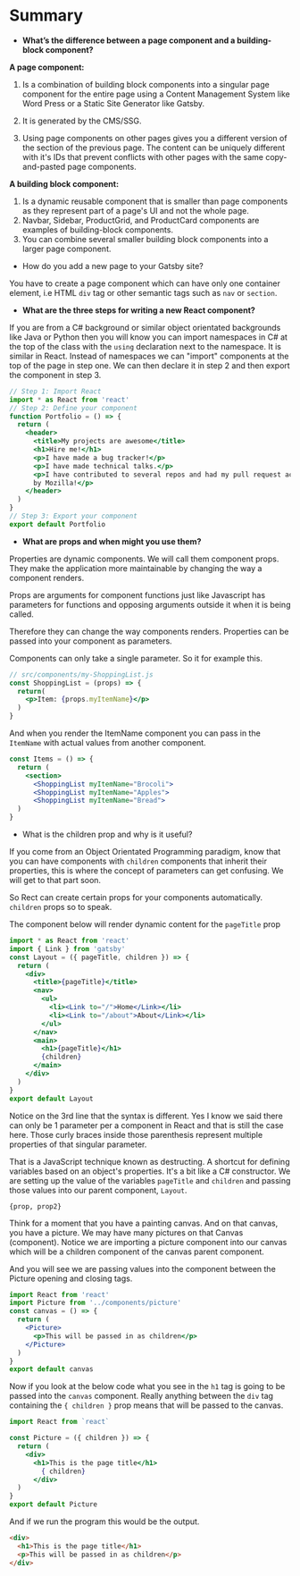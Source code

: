 # Summary #

- **What’s the difference between a page component and a building-block component?**

**A page component:**

1. Is a combination of building block components into a singular page component for the entire page using a Content Management System like Word Press or a Static Site Generator like Gatsby.

2. It is generated by the CMS/SSG.

3. Using page components on other pages gives you a different version of the section of the previous page. The content can be uniquely different with it's IDs that prevent conflicts with other pages with the same copy-and-pasted page components.

**A building block component:**

1. Is a dynamic reusable component that is smaller than page components as they represent part of a page's UI and not the whole page.
2. Navbar, Sidebar, ProductGrid, and ProductCard components are examples of building-block components.
3. You can combine several smaller building block components into a larger page component.

- How do you add a new page to your Gatsby site?

You have to create a page component which can have only one container element, i.e HTML `div` tag or other semantic tags such as `nav` or `section`.

- **What are the three steps for writing a new React component?**

If you are from a C# background or similar object orientated backgrounds like Java or Python then you will know you can import namespaces in C# at the top of the class with the `using` declaration next to the namespace. It is similar in React. Instead of namespaces we can "import" components at the top of the page in step one. We can then declare it in step 2 and then export the component in step 3.

```jsx
// Step 1: Import React
import * as React from 'react'
// Step 2: Define your component
function Portfolio = () => {
  return (
    <header>
      <title>My projects are awesome</title>
      <h1>Hire me!</h1>
      <p>I have made a bug tracker!</p>
      <p>I have made technical talks.</p>
      <p>I have contributed to several repos and had my pull request accepted
      by Mozilla!</p>
    </header>
  )
}
// Step 3: Export your component
export default Portfolio
```

- **What are props and when might you use them?**

Properties are dynamic components. We will call them component props. They make the application more maintainable by changing the way a component renders.

Props are arguments for component functions just like Javascript has parameters for functions and opposing arguments outside it when it is being called.

Therefore they can change the way components renders. Properties can be passed into your component as parameters.

Components can only take a single parameter. So it for example this.

```jsx
// src/components/my-ShoppingList.js
const ShoppingList = (props) => {
  return(
    <p>Item: {props.myItemName}</p>
  )
}
```

And when you render the ItemName component you can pass in the `ItemName` with actual values from another component.

```jsx
const Items = () => {
  return (
    <section>
      <ShoppingList myItemName="Brocoli">
      <ShoppingList myItemName="Apples">
      <ShoppingList myItemName="Bread">
  )
}
```

- What is the children prop and why is it useful?

If you come from an Object Orientated Programming paradigm, know that you can have components with `children` components that inherit their properties, this is where the concept of parameters can get confusing. We will get to that part soon.

So Rect can create certain props for your components automatically. `children` props so to speak.

The component below will render dynamic content for the `pageTitle` prop

```jsx
import * as React from 'react'
import { Link } from 'gatsby'
const Layout = ({ pageTitle, children }) => {
  return (
    <div>
      <title>{pageTitle}</title>
      <nav>
        <ul>
          <li><Link to="/">Home</Link></li>
          <li><Link to="/about">About</Link></li>
        </ul>
      </nav>
      <main>
        <h1>{pageTitle}</h1>
        {children}
      </main>
    </div>
  )
}
export default Layout
```

Notice on the 3rd line that the syntax is different. Yes I know we said there can only be 1 parameter per a component in React and that is still the case here. Those curly braces inside those parenthesis represent multiple properties of that singular parameter.

That is a JavaScript technique known as destructing. A shortcut for defining variables based on an object's properties. It's a bit like a C# constructor. We are setting up the value of the variables `pageTitle` and `children` and passing those values into our parent component, `Layout`.

`{prop, prop2}`

Think for a moment that you have a painting canvas. And on that canvas, you have a picture. We may have many pictures on that Canvas (component).
Notice we are importing a picture component into our canvas which will be a children component of the canvas parent component.

And you will see we are passing values into the component between the Picture opening and closing tags.

```jsx
import React from 'react'
import Picture from '../components/picture'
const canvas = () => {
  return (
    <Picture>
      <p>This will be passed in as children</p>
    </Picture>
  )
}
export default canvas
```

Now if you look at the below code what you see in the `h1` tag is going to be passed into the `canvas` component. Really anything between the `div` tag containing the `{ children }` prop means that will be passed to the canvas.

```jsx
import React from `react`

const Picture = ({ children }) => {
  return (
    <div>
      <h1>This is the page title</h1>
        { children}
      </div>
  )
}
export default Picture
```

And if we run the program this would be the output.

```html
<div>
  <h1>This is the page title</h1>
  <p>This will be passed in as children</p>
</div>
```
